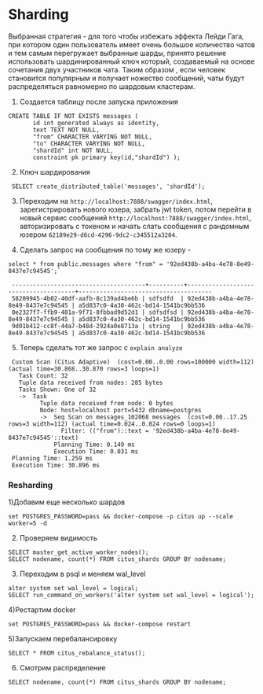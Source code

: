 # Sharding

Выбранная стратегия - для того чтобы избежать эффекта Лейди Гага, при котором один пользователь имеет очень большое количество чатов и тем самым перегружает выбранные шарды, принято решение использовать шардинированный ключ который, создаваемый на основе сочетания двух участников чата. Таким образом , если человек становится популярным и получает ножество сообщений, чаты будут распределяться равномерно по шардовым кластерам.

1) Создается таблицу после запуска приложения
```
CREATE TABLE IF NOT EXISTS messages (
       id int generated always as identity,
       text TEXT NOT NULL,
       "from" CHARACTER VARYING NOT NULL,
       "to" CHARACTER VARYING NOT NULL,
       "shardId" int NOT NULL,
       constraint pk primary key(id,"shardId") );
```
2) Ключ шардирования 
```
 SELECT create_distributed_table('messages', 'shardId');
```
3) Переходим на `http://localhost:7888/swagger/index.html`, зарегистрировать нового юзера, забрать jwt token, потом перейти
   в новый сервис сообщений `http://localhost:7888/swagger/index.html`, авторизировать с токеном и начать слать сообщения c
   рандомным юзером `62189e29-d6cd-4296-9dc2-c345512a3204`.

4) Сделать запрос на сообщения по тому же юзеру -
```
select * from public.messages where "from" = '92ed438b-a4ba-4e78-8e49-8437e7c94545';`
```
```
 --------------------------------------+----------+--------------------------------------+--------------------------------------
 58209945-4b02-40df-aafb-8c139ad4be6b | sdfsdfd  | 92ed438b-a4ba-4e78-8e49-8437e7c94545 | a5d837c0-4a30-462c-bd14-1541bc9bb536
 0e2327f7-ffb9-481a-9f71-8fbbad9d52d1 | sdfsdfsd | 92ed438b-a4ba-4e78-8e49-8437e7c94545 | a5d837c0-4a30-462c-bd14-1541bc9bb536
 9d01b412-cc8f-44a7-b48d-2924a0e8713a | string   | 92ed438b-a4ba-4e78-8e49-8437e7c94545 | a5d837c0-4a30-462c-bd14-1541bc9bb536
```
5) Теперь сделать тот же запрос с `explain analyze`
```
 Custom Scan (Citus Adaptive)  (cost=0.00..0.00 rows=100000 width=112) (actual time=30.868..30.870 rows=3 loops=1)
   Task Count: 32
   Tuple data received from nodes: 285 bytes
   Tasks Shown: One of 32
   ->  Task
         Tuple data received from node: 0 bytes
         Node: host=localhost port=5432 dbname=postgres
         ->  Seq Scan on messages_102068 messages  (cost=0.00..17.25 rows=3 width=112) (actual time=0.024..0.024 rows=0 loops=1)
               Filter: (("from")::text = '92ed438b-a4ba-4e78-8e49-8437e7c94545'::text)
             Planning Time: 0.149 ms
             Execution Time: 0.031 ms
 Planning Time: 1.259 ms
 Execution Time: 30.896 ms
```
### Resharding

1)Добавим еще несколько шардов
```
set POSTGRES_PASSWORD=pass && docker-compose -p citus up --scale worker=5 -d
```
2) Проверяем видимость
```
SELECT master_get_active_worker_nodes();
SELECT nodename, count(*) FROM citus_shards GROUP BY nodename;
```
3) Переходим в psql и меняем wal_level
```
alter system set wal_level = logical;
SELECT run_command_on_workers('alter system set wal_level = logical');
```
4)Рестартим docker
```
set POSTGRES_PASSWORD=pass && docker-compose restart
```
5)Запускаем перебалансировку
```
SELECT * FROM citus_rebalance_status();
```
6) Смотрим распределение
```
SELECT nodename, count(*) FROM citus_shards GROUP BY nodename;

```
